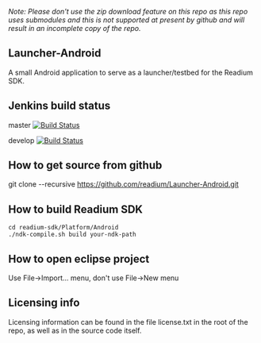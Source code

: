 _Note:  Please don't use the zip download feature on this repo as this repo uses submodules and this is not supported at present by github and will result in an incomplete copy of the repo._


Launcher-Android
---------------------
A small Android application to serve as a launcher/testbed for the Readium SDK. 

Jenkins build status
----------------------
master [![Build Status](http://jenkinsmaster.datalogics-cloud.com:8080/buildStatus/icon?job=Readium-SDK-Launcher-Android-master)](http://jenkinsmaster.datalogics-cloud:8080/view/Readium-Launcher/job/Readium-SDK-Launcher-Android-master/)

develop [![Build Status](http://jenkinsmaster.datalogics-cloud.com:8080/buildStatus/icon?job=Readium-SDK-Launcher-Android-develop)](http://jenkinsmaster.datalogics-cloud:8080/view/Readium-Launcher/job/Readium-SDK-Launcher-Android-develop/)

How to get source from github
-------------------------------
 git clone --recursive https://github.com/readium/Launcher-Android.git

How to build Readium SDK
-------------------------------
````
cd readium-sdk/Platform/Android
./ndk-compile.sh build your-ndk-path
````
How to open eclipse project
----------------------
Use File->Import... menu, don't use File->New menu 

Licensing info
----------------
Licensing information can be found in the file license.txt in the root of the repo, as well as in the source code itself.
